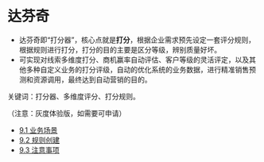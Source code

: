 # 达芬奇

- 达芬奇即“打分器”，核心点就是**打分**，根据企业需求预先设定一套评分规则，根据规则进行打分，打分的目的主要是区分等级，辨别质量好坏。 
- 可实现对线索多维度打分、商机赢率自动评估、客户等级的灵活评定，以及其他多种自定义业务的打分评级，自动的优化系统的业务数据，进行精准销售预测和资源调用，最终达到自动营销的目的。 

关键词：打分器、多维度评分、打分规则。

（注意：灰度体验版，如需要可申请）

- [9.1 业务场景](9-1业务场景.md)
- [9.2 规则创建](9-2规则创建.md)
- [9.3 注意事项](9-3注意事项.md)
